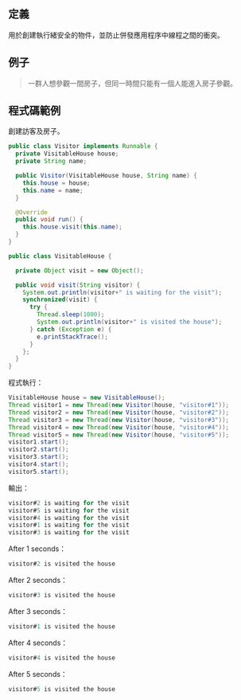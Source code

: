 ## 定義

用於創建執行緒安全的物件，並防止併發應用程序中線程之間的衝突。 　

## 例子   

> 一群人想參觀一間房子，但同一時間只能有一個人能進入房子參觀。  
  
## 程式碼範例  
創建訪客及房子。
```java
public class Visitor implements Runnable {
  private VisitableHouse house;
  private String name;

  public Visitor(VisitableHouse house, String name) {
    this.house = house;
    this.name = name;
  }

  @Override
  public void run() {
    this.house.visit(this.name);
  }
}

public class VisitableHouse {

  private Object visit = new Object();

  public void visit(String visitor) {
    System.out.println(visitor+" is waiting for the visit");
    synchronized(visit) {
      try {
        Thread.sleep(1000);
        System.out.println(visitor+" is visited the house");
      } catch (Exception e) {
        e.printStackTrace();
      }
    };
  }
}
```  

程式執行： 
```java
VisitableHouse house = new VisitableHouse();
Thread visitor1 = new Thread(new Visitor(house, "visitor#1"));
Thread visitor2 = new Thread(new Visitor(house, "visitor#2"));
Thread visitor3 = new Thread(new Visitor(house, "visitor#3"));
Thread visitor4 = new Thread(new Visitor(house, "visitor#4"));
Thread visitor5 = new Thread(new Visitor(house, "visitor#5"));
visitor1.start();
visitor2.start();
visitor3.start();
visitor4.start();
visitor5.start();
```  

輸出：  
```java
visitor#2 is waiting for the visit
visitor#5 is waiting for the visit
visitor#4 is waiting for the visit
visitor#1 is waiting for the visit
visitor#3 is waiting for the visit
```
After 1 seconds：  
```java
visitor#2 is visited the house
```
After 2 seconds：  
```java
visitor#3 is visited the house
```
After 3 seconds：  
```java
visitor#1 is visited the house
```
After 4 seconds：  
```java
visitor#4 is visited the house
```
After 5 seconds：  
```java
visitor#5 is visited the house
```
